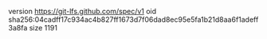 version https://git-lfs.github.com/spec/v1
oid sha256:04cadff17c934ac4b827ff1673d7f06dad8ec95e5fa1b21d8aa6f1adeff3a8fa
size 1191

